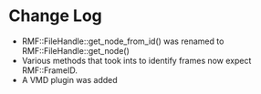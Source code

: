 # Change Log #

- RMF::FileHandle::get_node_from_id() was renamed to RMF::FileHandle::get_node()
- Various methods that took ints to identify frames now expect RMF::FrameID.
- A VMD plugin was added
